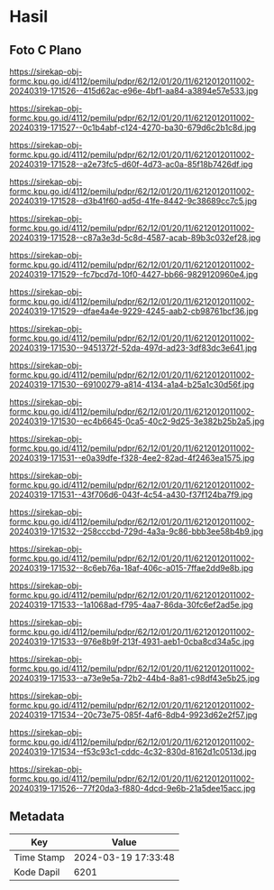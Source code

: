 # Hasil

## Foto C Plano

https://sirekap-obj-formc.kpu.go.id/4112/pemilu/pdpr/62/12/01/20/11/6212012011002-20240319-171526--415d62ac-e96e-4bf1-aa84-a3894e57e533.jpg

https://sirekap-obj-formc.kpu.go.id/4112/pemilu/pdpr/62/12/01/20/11/6212012011002-20240319-171527--0c1b4abf-c124-4270-ba30-679d6c2b1c8d.jpg

https://sirekap-obj-formc.kpu.go.id/4112/pemilu/pdpr/62/12/01/20/11/6212012011002-20240319-171528--a2e73fc5-d60f-4d73-ac0a-85f18b7426df.jpg

https://sirekap-obj-formc.kpu.go.id/4112/pemilu/pdpr/62/12/01/20/11/6212012011002-20240319-171528--d3b41f60-ad5d-41fe-8442-9c38689cc7c5.jpg

https://sirekap-obj-formc.kpu.go.id/4112/pemilu/pdpr/62/12/01/20/11/6212012011002-20240319-171528--c87a3e3d-5c8d-4587-acab-89b3c032ef28.jpg

https://sirekap-obj-formc.kpu.go.id/4112/pemilu/pdpr/62/12/01/20/11/6212012011002-20240319-171529--fc7bcd7d-10f0-4427-bb66-9829120960e4.jpg

https://sirekap-obj-formc.kpu.go.id/4112/pemilu/pdpr/62/12/01/20/11/6212012011002-20240319-171529--dfae4a4e-9229-4245-aab2-cb98761bcf36.jpg

https://sirekap-obj-formc.kpu.go.id/4112/pemilu/pdpr/62/12/01/20/11/6212012011002-20240319-171530--9451372f-52da-497d-ad23-3df83dc3e641.jpg

https://sirekap-obj-formc.kpu.go.id/4112/pemilu/pdpr/62/12/01/20/11/6212012011002-20240319-171530--69100279-a814-4134-a1a4-b25a1c30d56f.jpg

https://sirekap-obj-formc.kpu.go.id/4112/pemilu/pdpr/62/12/01/20/11/6212012011002-20240319-171530--ec4b6645-0ca5-40c2-9d25-3e382b25b2a5.jpg

https://sirekap-obj-formc.kpu.go.id/4112/pemilu/pdpr/62/12/01/20/11/6212012011002-20240319-171531--e0a39dfe-f328-4ee2-82ad-4f2463ea1575.jpg

https://sirekap-obj-formc.kpu.go.id/4112/pemilu/pdpr/62/12/01/20/11/6212012011002-20240319-171531--43f706d6-043f-4c54-a430-f37f124ba7f9.jpg

https://sirekap-obj-formc.kpu.go.id/4112/pemilu/pdpr/62/12/01/20/11/6212012011002-20240319-171532--258cccbd-729d-4a3a-9c86-bbb3ee58b4b9.jpg

https://sirekap-obj-formc.kpu.go.id/4112/pemilu/pdpr/62/12/01/20/11/6212012011002-20240319-171532--8c6eb76a-18af-406c-a015-7ffae2dd9e8b.jpg

https://sirekap-obj-formc.kpu.go.id/4112/pemilu/pdpr/62/12/01/20/11/6212012011002-20240319-171533--1a1068ad-f795-4aa7-86da-30fc6ef2ad5e.jpg

https://sirekap-obj-formc.kpu.go.id/4112/pemilu/pdpr/62/12/01/20/11/6212012011002-20240319-171533--976e8b9f-213f-4931-aeb1-0cba8cd34a5c.jpg

https://sirekap-obj-formc.kpu.go.id/4112/pemilu/pdpr/62/12/01/20/11/6212012011002-20240319-171533--a73e9e5a-72b2-44b4-8a81-c98df43e5b25.jpg

https://sirekap-obj-formc.kpu.go.id/4112/pemilu/pdpr/62/12/01/20/11/6212012011002-20240319-171534--20c73e75-085f-4af6-8db4-9923d62e2f57.jpg

https://sirekap-obj-formc.kpu.go.id/4112/pemilu/pdpr/62/12/01/20/11/6212012011002-20240319-171534--f53c93c1-cddc-4c32-830d-8162d1c0513d.jpg

https://sirekap-obj-formc.kpu.go.id/4112/pemilu/pdpr/62/12/01/20/11/6212012011002-20240319-171526--77f20da3-f880-4dcd-9e6b-21a5dee15acc.jpg


## Metadata

| Key        | Value               |
| ---------- | ------------------- |
| Time Stamp | 2024-03-19 17:33:48 |
| Kode Dapil | 6201                |



